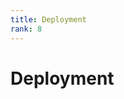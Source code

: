 ```yaml
---
title: Deployment
rank: 8
---
```


# Deployment

<!--@include: ./_common/support.md-->

<PageList :data="data" :prefix="['guide', 'deployment']" />

<script setup>
import PageList from "@theme/components/PageList.vue";
import { data } from "./index.data.ts";
</script>
